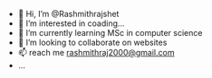 - 👋 Hi, I’m @Rashmithrajshet
- 👀 I’m interested in coading...
- 🌱 I’m currently learning MSc in computer science
- 💞️ I’m looking to collaborate on websites
- 📫 reach me rashmithraj2000@gmail.com
-  ...

<!---
Rashmithrajshet/Rashmithrajshet is a ✨ special ✨ repository because its `README.md` (this file) appears on your GitHub profile.
You can click the Preview link to take a look at your changes.
--->
